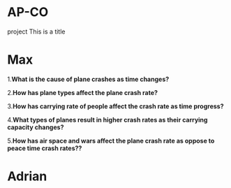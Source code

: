 # AP-CO
project 
<h>This is a title</h>

# Max
1.<b>What is the cause of plane crashes as time changes?</b>

2.<b>How has plane types affect the plane crash rate?</b>

3.<b>How has carrying rate of people affect the crash rate as time progress?</b>

4.<b>What types of planes result in higher crash rates as their carrying capacity changes?</b>

5.<b>How has air space and wars affect the plane crash rate as oppose to peace time crash rates??</b>


# Adrian 


